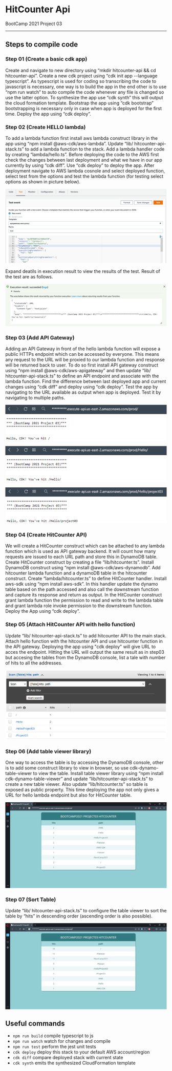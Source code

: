 # HitCounter Api

BootCamp 2021 Project 03

---

## Steps to compile code

### Step 01 (Create a basic cdk app)

Create and navigate to new directory using “mkdir hitcounter-api && cd hitcounter-api”. Create a new cdk project using “cdk init app --language typescript”. As typescript is used for coding so transcribing the code to javascript is necessary, one way is to build the app in the end other is to use “npm run watch” to auto compile the code whenever any file is changed so use the latter option. To synthesize the app use “cdk synth” this will output the cloud formation template. Bootstrap the app using “cdk bootstrap” bootstrapping is necessary only in case when app is deployed for the first time. Deploy the app using “cdk deploy”.

### Step 02 (Create HELLO lambda)

To add a lambda function first install aws lambda construct library in the app using “npm install @aws-cdk/aws-lambda”. Update “lib/ hitcounter-api-stack.ts” to add a lambda function to the stack. Add a lambda handler code by creating “lambda/hello.ts”. Before deploying the code to the AWS first check the changes between last deployment and what we have in our app currently by using “cdk diff”. Use “cdk deploy” to deploy the app. After deployment navigate to AWS lambda cosnole and select deployed function, select test from the options and test the lambda function (for testing select options as shown in picture below).

![AWS Lambda function Test configrations](./snaps/testConfig.PNG)

Expand deatils in execution result to view the results of the test. Result of the test are as follows.

![AWS Lambda function Test results](./snaps/testResult.PNG)

### Step 03 (Add API Gateway)

Adding an API Gateway in front of the hello lambda function will expose a public HTTPs endpoint which can be accessed by everyone. This means any request to the URL will be proxied to our lambda function and response will be returned back to user. To do so first install API gateway construct using “npm install @aws-cdk/aws-apigateway” and then update “lib/ hitcounter-api-stack.ts” to define an API endpoint and associate with the lambda function. Find the difference between last deployed app and current changes using “cdk diff” and deploy using “cdk deploy”. Test the app by navigating to the URL available as output when app is deployed. Test it by navigating to multiple paths.

![API gateway endpoint](./snaps/endpoint.PNG)

![API gateway endpoint path 01](./snaps/endpointpath01.PNG)

![API gateway endpoint path 02](./snaps/endpointpath02.PNG)

### Step 04 (Create HitCounter API)

We will create a HitCounter construct which can be attached to any lambda function which is used as API gateway backend. It will count how many requests are issued to each URL path and store this in DynamoDB table. Create HitCounter construct by creating a file “lib/hitcounter.ts”. Install DynamoDB construct using “npm install @aws-cdk/aws-dynamodb”. Add hitcounter lambda function and a dynamoDB table in the hitcounter construct. Create “lambda/hitcounter.ts” to define HitCounter handler. Install aws-sdk using “npm install aws-sdk”. In this handler update the dynamo table based on the path accessed and also call the downstream function and capture its response and return as output. In the HitCounter construct grant lambda function the permission to read and write to the lambda table and grant lambda role invoke permission to the downstream function. Deploy the App using “cdk deploy”.

### Step 05 (Attach HitCounter API with hello function)

Update “lib/ hitcounter-api-stack.ts” to add hitcounter API to the main stack. Attach hello function with the hitcounter API and use hitcounter function in the API gateway. Deploying the app using "cdk deploy" will give URL to acces the endpoint. Hitting the URL will output the same result as in step03 but accesing the tables from the DynamoDB console, list a tale with number of hits to all the addresses.

![Dynamo Table](./snaps/dynamoTable.PNG)

### Step 06 (Add table viewer library)

One way to access the table is by accessing the DynamoDB console, other is to add some construct library to view in browser, so use cdk-dynamo-table-viewer to view the table. Install table viewer library using “npm install cdk-dynamo-table-viewer” and update “lib/hitcounter-api-stack.ts” to create a new table viewer. Also update “lib/hitcounter.ts” so table is exposed as public property. This time deploying the app not only gives a URL for hello lambda endpoint but also for HitCounter table.

![Table Viewer Endpoint](./snaps/table.PNG)

### Step 07 (Sort Table)

Update “lib/ hitcounter-api-stack.ts” to configure the table viewer to sort the table by “hits” in descending order (ascending order is also possible).

![Table Viewer Sorted](./snaps/tablesorted.PNG)

## Useful commands

- `npm run build` compile typescript to js
- `npm run watch` watch for changes and compile
- `npm run test` perform the jest unit tests
- `cdk deploy` deploy this stack to your default AWS account/region
- `cdk diff` compare deployed stack with current state
- `cdk synth` emits the synthesized CloudFormation template
